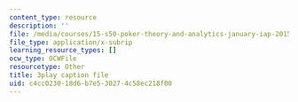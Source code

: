 ```yaml
---
content_type: resource
description: ''
file: /media/courses/15-s50-poker-theory-and-analytics-january-iap-2015/c4cc023018d6b7e530274c58ec218f00_LCoPLFaeq0U.srt
file_type: application/x-subrip
learning_resource_types: []
ocw_type: OCWFile
resourcetype: Other
title: 3play caption file
uid: c4cc0230-18d6-b7e5-3027-4c58ec218f00
---
```

